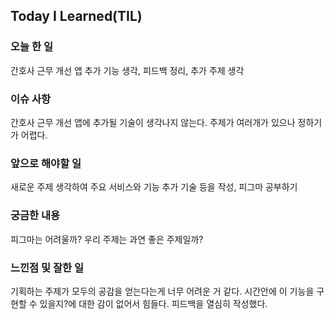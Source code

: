 ## Today I Learned(TIL)

### 오늘 한 일
간호사 근무 개선 앱 추가 기능 생각,
피드백 정리,
추가 주제 생각
### 이슈 사항
간호사 근무 개선 앱에 추가될 기술이 생각나지 않는다.
주제가 여러개가 있으나 정하기가 어렵다.
###  앞으로 해야할 일
새로운 주제 생각하여 주요 서비스와 기능 추가 기술 등을 작성,
피그마 공부하기
### 궁금한 내용
피그마는 어려울까?
우리 주제는 과연 좋은 주제일까?
### 느낀점 및 잘한 일
기획하는 주제가 모두의 공감을 얻는다는게 너무 어려운 거 같다.
시간안에 이 기능을 구현할 수 있을지?에 대한 감이 없어서 힘들다.
피드백을 열심히 작성했다.
